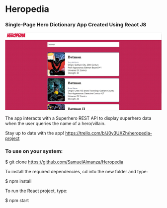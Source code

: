 # Heropedia

### Single-Page Hero Dictionary App Created Using React JS

![app screenshot showing Batman query](https://github.com/SamuelAlmanza/Heropedia/blob/master/Heropedia%20Screen.JPG "Screenshot")

The app interacts with a Superhero REST API to display superhero data when the user queries the name of a hero/villain.

Stay up to date with the app! 
https://trello.com/b/J0y3UXZh/heropedia-project

### To use on your system: 

$ git clone https://github.com/SamuelAlmanza/Heropedia

To install the required dependencies, cd into the new folder and type:

$ npm install

To run the React project, type: 

$ npm start
